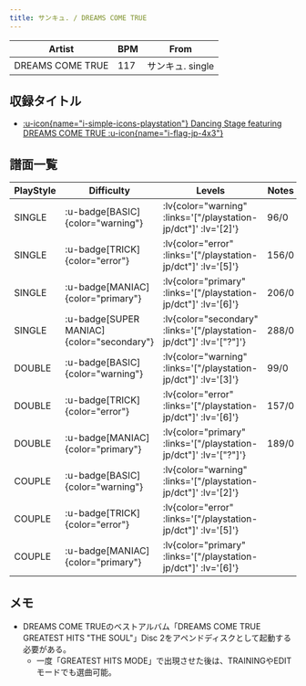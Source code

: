 ```yaml
---
title: サンキュ. / DREAMS COME TRUE
---
```


|Artist|BPM|From|
|------|---|----|
|DREAMS COME TRUE|117|サンキュ. single|

## 収録タイトル

- [ :u-icon{name="i-simple-icons-playstation"} Dancing Stage featuring DREAMS COME TRUE :u-icon{name="i-flag-jp-4x3"} ](/playstation-jp/dct)

## 譜面一覧

|PlayStyle|Difficulty|Levels|Notes|Movie|
|---------|----------|------|-----|-----|
|SINGLE| :u-badge[BASIC]{color="warning"} | :lv{color="warning" :links='["/playstation-jp/dct"]' :lv='[2]'} |96/0||
|SINGLE| :u-badge[TRICK]{color="error"} | :lv{color="error" :links='["/playstation-jp/dct"]' :lv='[5]'} |156/0||
|SINGLE| :u-badge[MANIAC]{color="primary"} | :lv{color="primary" :links='["/playstation-jp/dct"]' :lv='[6]'} |206/0||
|SINGLE| :u-badge[SUPER MANIAC]{color="secondary"} | :lv{color="secondary" :links='["/playstation-jp/dct"]' :lv='["?"]'} |288/0||
|DOUBLE| :u-badge[BASIC]{color="warning"} | :lv{color="warning" :links='["/playstation-jp/dct"]' :lv='[3]'} |99/0||
|DOUBLE| :u-badge[TRICK]{color="error"} | :lv{color="error" :links='["/playstation-jp/dct"]' :lv='[6]'} |157/0||
|DOUBLE| :u-badge[MANIAC]{color="primary"} | :lv{color="primary" :links='["/playstation-jp/dct"]' :lv='["?"]'} |189/0||
|COUPLE| :u-badge[BASIC]{color="warning"} | :lv{color="warning" :links='["/playstation-jp/dct"]' :lv='[2]'} |||
|COUPLE| :u-badge[TRICK]{color="error"} | :lv{color="error" :links='["/playstation-jp/dct"]' :lv='[5]'} |||
|COUPLE| :u-badge[MANIAC]{color="primary"} | :lv{color="primary" :links='["/playstation-jp/dct"]' :lv='[6]'} |||

## メモ

- DREAMS COME TRUEのベストアルバム「DREAMS COME TRUE GREATEST HITS "THE SOUL"」Disc 2をアペンドディスクとして起動する必要がある。
  - 一度「GREATEST HITS MODE」で出現させた後は、TRAININGやEDITモードでも選曲可能。
